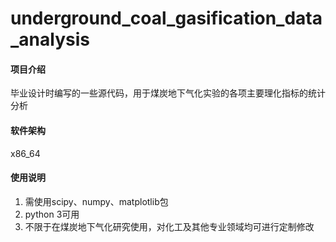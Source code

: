 # underground_coal_gasification_data_analysis

#### 项目介绍
毕业设计时编写的一些源代码，用于煤炭地下气化实验的各项主要理化指标的统计分析

#### 软件架构
x86_64

#### 使用说明

1. 需使用scipy、numpy、matplotlib包
2. python 3可用
3. 不限于在煤炭地下气化研究使用，对化工及其他专业领域均可进行定制修改

